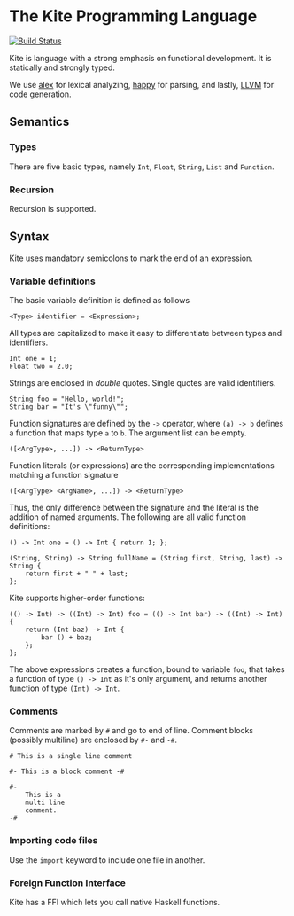 # The Kite Programming Language

[![Build Status](https://travis-ci.org/altschuler/kite.png?branch=master)](https://travis-ci.org/altschuler/kite)

Kite is language with a strong emphasis on functional development. It is statically and strongly typed.

We use [alex](https://github.com/simonmar/alex) for lexical analyzing, [happy](https://github.com/simonmar/happy) for parsing, and lastly, [LLVM](http://llvm.org/) for code generation.


## Semantics

### Types
There are five basic types, namely `Int`, `Float`, `String`, `List` and `Function`.


### Recursion
Recursion is supported.


## Syntax
Kite uses mandatory semicolons to mark the end of an expression.


### Variable definitions
The basic variable definition is defined as follows

    <Type> identifier = <Expression>;

All types are capitalized to make it easy to differentiate between types and identifiers.

    Int one = 1;
    Float two = 2.0;

Strings are enclosed in *double* quotes. Single quotes are valid identifiers.

    String foo = "Hello, world!";
    String bar = "It's \"funny\"";

Function signatures are defined by the `->` operator, where `(a) -> b` defines a function that maps type `a` to `b`. The argument list can be empty.

    ([<ArgType>, ...]) -> <ReturnType>

Function literals (or expressions) are the corresponding implementations matching a function signature

    ([<ArgType> <ArgName>, ...]) -> <ReturnType>

Thus, the only difference between the signature and the literal is the addition of named arguments. The following are all valid function definitions:

    () -> Int one = () -> Int { return 1; };

    (String, String) -> String fullName = (String first, String, last) -> String {
        return first + " " + last;
    };

Kite supports higher-order functions:

    (() -> Int) -> ((Int) -> Int) foo = (() -> Int bar) -> ((Int) -> Int) {
        return (Int baz) -> Int {
            bar () + baz;
        };
    };

The above expressions creates a function, bound to variable `foo`, that takes a function of type `() -> Int` as it's only argument, and returns another function of type `(Int) -> Int`.


### Comments
Comments are marked by `#` and go to end of line. Comment blocks (possibly multiline) are enclosed by `#-` and `-#`.

    # This is a single line comment

    #- This is a block comment -#

    #-
        This is a
        multi line
        comment.
    -#


### Importing code files
Use the `import` keyword to include one file in another.


### Foreign Function Interface
Kite has a FFI which lets you call native Haskell functions.
